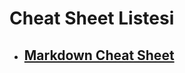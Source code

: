 # Cheat Sheet Listesi

* ## [Markdown Cheat Sheet][markdown-link]

[markdown-link]: /Markdown%20Cheat%20Sheet.md